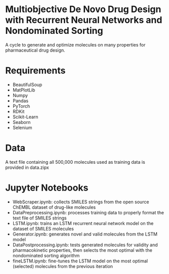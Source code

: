 # Multiobjective De Novo Drug Design with Recurrent Neural Networks and Nondominated Sorting
A cycle to generate and optimize molecules on many properties for pharmaceutical drug design.

# Requirements
* BeautifulSoup
* MatPlotLib
* Numpy
* Pandas
* PyTorch
* RDKit
* Scikit-Learn
* Seaborn
* Selenium 

# Data
A text file containing all 500,000 molecules used as training data is provided in data.zipx

# Jupyter Notebooks
* WebScraper.ipynb: collects SMILES strings from the open source ChEMBL dataset of drug-like molecules
* DataPreprocessing.ipynb: processes training data to properly format the text file of SMILES strings 
* LSTM.ipynb: trains an LSTM recurrent neural network model on the dataset of SMILES molecules
* Generator.ipynb: generates novel and valid molecules from the LSTM model
* DataPostprocessing.ipynb: tests generated molecules for validity and pharmacokinetic properties, then selects the most optimal with the nondominated sorting algorithm
* fineLSTM.ipynb: fine-tunes the LSTM model on the most optimal (selected) molecules from the previous iteration
